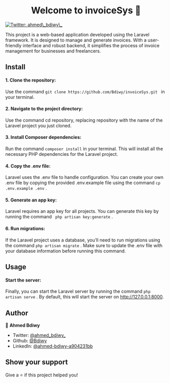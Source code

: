 <h1 align="center">Welcome to invoiceSys 👋</h1>
<p>
  <a href="https://twitter.com/ahmed\_bdiwy\_" target="_blank">
    <img alt="Twitter: ahmed\_bdiwy\_" src="https://img.shields.io/twitter/follow/ahmed\_bdiwy\_.svg?style=social" />
  </a>
</p>

This project is a web-based application developed using the Laravel framework. It is designed to manage and generate invoices. With a user-friendly interface and robust backend, it simplifies the process of invoice management for businesses and freelancers.

## Install

#### 1. Clone the repository:
Use the command ```git clone https://github.com/Bdiwy/invoiceSys.git ``` in your terminal. 

#### 2. Navigate to the project directory:
Use the command cd repository, replacing repository with the name of the Laravel project you just cloned.

#### 3. Install Composer dependencies: 
Run the command ``` composer install ``` in your terminal. 
This will install all the necessary PHP dependencies for the Laravel project.

#### 4. Copy the .env file: 
Laravel uses the .env file to handle configuration. You can create your own .env file by copying the provided .env.example file using the command ``` cp .env.example .env ``` .

#### 5. Generate an app key:
Laravel requires an app key for all projects.
You can generate this key by running the command ``` php artisan key:generate``` .

#### 6. Run migrations:
If the Laravel project uses a database, you’ll need to run migrations using the command ```php artisan migrate``` .
Make sure to update the .env file with your database information before running this command.

## Usage
#### Start the server:
Finally, you can start the Laravel server by running the command ```php artisan serve``` .
By default, this will start the server on http://127.0.0.1:8000.


## Author

👤 **Ahmed Bdiwy**

* Twitter: [@ahmed\_bdiwy\_](https://twitter.com/ahmed\_bdiwy\_)
* Github: [@Bdiwy](https://github.com/Bdiwy)
* LinkedIn: [@ahmed-bdiwy-a904231bb](https://linkedin.com/in/ahmed-bdiwy-a904231bb)

## Show your support

Give a ⭐️ if this project helped you!


